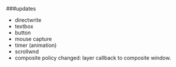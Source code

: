 ###updates
+ directwrite
+ textbox
+ button
+ mouse capture
+ timer (animation)
+ scrollwnd
+ composite policy changed: layer callback to composite window.
